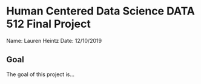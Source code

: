 # Human Centered Data Science DATA 512 Final Project

Name: Lauren Heintz
Date: 12/10/2019

## Goal
The goal of this project is...
